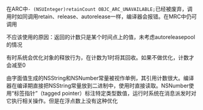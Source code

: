 在ARC中`- (NSUInteger)retainCount OBJC_ARC_UNAVAILABLE;`已经被废弃，调用时如同调用retain、release、autorelease一样，编译器会报错。在MRC中仍可调用

不应该使用的原因：返回的计数只是某个时间点上的值，未考虑autoreleasepool的情况

有时系统会优化对象的释放行为，在计数为1时将其回收。如果不做优化，计数才会减至0

由字面值生成的NSString和NSNumber常量被视作单例，其引用计数很大。编译器在编译期直接把NSString常量放到二进制中，使用时直接读取。NSNumber使用“标签指针”（tagged pointer）标注特定类型数值，运行时系统在消息派发时对它执行相关操作。但是在浮点数上没有这种优化

